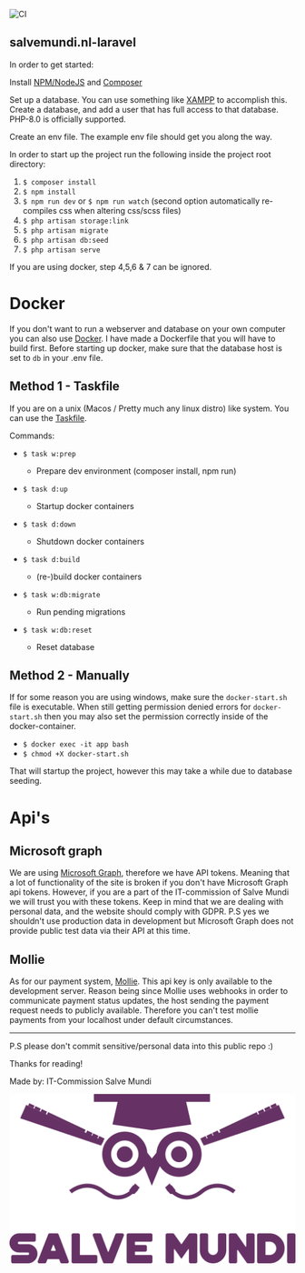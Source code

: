 ![CI](https://github.com/salvemundi/salvemundi.nl-laravel/workflows/CI/badge.svg)

## salvemundi.nl-laravel

In order to get started:

Install [NPM/NodeJS](https://nodejs.org/en/) and [Composer](https://getcomposer.org/download/)

Set up a database. You can use something like [XAMPP](https://www.apachefriends.org/index.html) to accomplish this.
Create a database, and add a user that has full access to that database. PHP-8.0 is officially supported.

Create an env file. The example env file should get you along the way.

In order to start up the project run the following inside the project root directory:

1. `$ composer install`
2. `$ npm install`
3. `$ npm run dev` or `$ npm run watch` (second option automatically re-compiles css when altering css/scss files)
4. `$ php artisan storage:link`
5. `$ php artisan migrate`
6. `$ php artisan db:seed`
7. `$ php artisan serve`

If you are using docker, step 4,5,6 & 7 can be ignored.

# Docker

If you don't want to run a webserver and database on your own computer you can also use [Docker](https://docs.docker.com/get-docker/).
I have made a Dockerfile that you will have to build first. Before starting up docker, make sure that the database host is set to `db` in your .env file.


## Method 1 - Taskfile

If you are on a unix (Macos / Pretty much any linux distro) like system. You can use the [Taskfile](https://taskfile.dev).

Commands:
- `$ task w:prep`
    - Prepare dev environment (composer install, npm run)

- `$ task d:up`
    - Startup docker containers

- `$ task d:down`
    - Shutdown docker containers

- `$ task d:build`
    - (re-)build docker containers

- `$ task w:db:migrate`
    - Run pending migrations

- `$ task w:db:reset`
    - Reset database

## Method 2 - Manually

If for some reason you are using windows, make sure the `docker-start.sh` file is executable.
When still getting permission denied errors for `docker-start.sh` then you may also set the permission correctly inside of the docker-container.
- `$ docker exec -it app bash`
- `$ chmod +X docker-start.sh`

That will startup the project, however this may take a while due to database seeding.


# Api's

## Microsoft graph

We are using [Microsoft Graph](https://docs.microsoft.com/en-us/graph/), therefore we have API tokens.
Meaning that a lot of functionality of the site is broken if you don't have Microsoft Graph api tokens.
However, if you are a part of the IT-commission of Salve Mundi we will trust you with these tokens.
Keep in mind that we are dealing with personal data, and the website should comply with GDPR.
P.S yes we shouldn't use production data in development but Microsoft Graph does not provide public test data via their API at this time.

## Mollie
As for our payment system, [Mollie](https://mollie.com). This api key is only available to the development server. Reason being since Mollie uses webhooks in order to communicate payment status updates, the host sending the payment request needs to publicly available. Therefore you can't test mollie payments from your localhost under default circumstances.

---

P.S please don't commit sensitive/personal data into this public repo :)

Thanks for reading!

Made by: IT-Commission Salve Mundi

![alt text](./storage/app/public/images/SalveMundi-Vector.svg)
